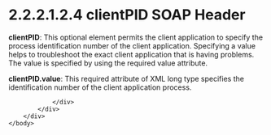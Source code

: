<html dir="LTR" xmlns:mshelp="http://msdn.microsoft.com/mshelp" xmlns:ddue="http://ddue.schemas.microsoft.com/authoring/2003/5" xmlns:xlink="http://www.w3.org/1999/xlink" xmlns:tool="http://www.microsoft.com/tooltip">
    <head>
        <meta http-equiv="Content-Type" content="text/html; CHARSET=utf-8"></meta>
        <meta name="save" content="history"></meta>
        <title>2.2.2.1.2.4 clientPID SOAP Header</title>
        <xml>
            <mshelp:toctitle title="2.2.2.1.2.4 clientPID SOAP Header"></mshelp:toctitle>
            <mshelp:rltitle title="[MS-SSNWS]: clientPID SOAP Header"></mshelp:rltitle>
            <mshelp:keyword index="A" term="3ebe0a0a-1062-4e75-9b0e-40db78044111"></mshelp:keyword>
            <mshelp:attr name="DCSext.ContentType" value="open specification"></mshelp:attr>
            <mshelp:attr name="AssetID" value="3ebe0a0a-1062-4e75-9b0e-40db78044111"></mshelp:attr>
            <mshelp:attr name="TopicType" value="kbRef"></mshelp:attr>
            <mshelp:attr name="DCSext.Title" value="[MS-SSNWS]: clientPID SOAP Header" />
        </xml>
    </head>
    <body>
        <div id="header">
            <h1 class="heading">2.2.2.1.2.4 clientPID SOAP Header</h1>
        </div>
        <div id="mainSection">
            <div id="mainBody">
                <div id="allHistory" class="saveHistory"></div>
                <div id="sectionSection0" class="section" name="collapseableSection">
                    

<p><b>clientPID</b>: This optional element permits the client
application to specify the process identification number of the client
application. Specifying a value helps to troubleshoot the exact client
application that is having problems. The value is specified by using the
required value attribute.</p>

<p><b>clientPID.value</b>: This required attribute of
XML long type specifies the identification number of the client application
process.</p>


                </div>
            </div>
        </div>
    </body>
</html>